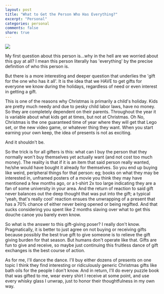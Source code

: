 ```yaml
---
layout: post
title: "What to Get the Person Who Has Everything?"
excerpt: "Personal"
categories: personal
comments: false
share: true
---
```



![](https://images.saymedia-content.com/.image/c_limit%2Ccs_srgb%2Cq_auto:eco%2Cw_700/MTc0NDk4ODM3Mzg0MjEwMDU0/gifts-to-buy-someone-who-has-everything.webp)


My first question about this person is...why in the hell are we worried about this guy at all? I mean this person literally has 'everything' by the precise definition of who this person is. 

But there is a more interesting and deeper question that underlies the 'gift for the one who has it all'. It is the idea that we HAVE to get gifts for everyone we know during the holidays, regardless of need or even interest in getting a gift. 

This is one of the reasons why Christmas is primarily a child's holiday. Kids are pretty much needy and due to pesky child labor laws, have no money. So they are completely dependent on their parents. Throughout the year it is variable about what kids get at times, but not at Christmas. Oh No, Christmas is the one guaranteed time of year where they will get that Lego set, or the new video game, or whatever thing they want. When you start earning your own keep, the idea of presents is not as exciting.


And it shouldn't be.


So the trick is for all gifters is this: what can I buy the person that they normally won't buy themselves yet actually want (and not cost too much money). The reality is that if it is an item that said person really wanted, he/she would have bought it already for themselves. So you end up buying like weird, peripheral things for that person: eg; books on what they may be interested in, unframed posters of a movie you think they may have mentioned a few months ago, or a t-shirt 2x too large indicating they are a fan of some university in your area. And the return of reaction to said gift never balances out the deep thought that was put into the gift; a typical 'yeah, that's really cool' reaction ensues the unwrapping of a present that has a 70% chance of either never being opened or being regifted. And that sucks considering you spent like 2 months slaving over what to get this douche canoe you barely even know.





So what is the answer to this gift-giving poser? I really don't know. Pragmatically, it is better to just agree on not buying or receiving gifts because possibly the best true gift to give someone is to relieve the gift giving burden for that season. But humans don't operate like that. Gifts are fun to give and receive, so maybe just continuing this fruitless dance of gift exchanges is the best course of action. 

As for me, I'll dance the dance. I'll buy either dozens of presents on one topic I think they find interesting or ridiculously generic Christmas gifts like bath oils for the people I don't know. And in return, I'll do every puzzle book that was gifted to me, wear every shirt I receive at some point, and use every whisky glass I unwrap, just to honor their thoughtfulness in my own way. 
